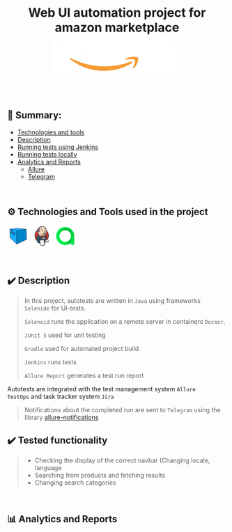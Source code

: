 <h1 align="center">Web UI automation project for amazon marketplace <a href="https://www.amazon.com" target="_blank"><img src="https://github.com/Fatalwgx/README/blob/master/icons/amazon_icon.png" width="300" height="100" alt="Logo"/></a></h1>

&#8287;&#8287;&#8287;&#8287;&#8287;
## :open_book: Summary:
- [Technologies and tools](#gear-Technologies-and-Tools-used-in-the-project)
- [Description](#heavy_check_mark-Description)
- [Running tests using Jenkins](#-Running-tests-using-Jenkins)
- [Running tests locally](#computer-Running-tests-locally)
- [Analytics and Reports](#bar_chart-Analytics-and-Reports)
  - [Allure](#-allure)
  - [Telegram](#-telegram)

&#8287;&#8287;&#8287;&#8287;&#8287;
## :gear: Technologies and Tools used in the project

<p align="left">
 <img src="https://github.com/Fatalwgx/README/blob/master/icons/selenoid.svg" title="selenoid" width="50" height="50"  alt="selenoid"/>
 <img src="https://github.com/Fatalwgx/README/blob/master/icons/jenkins.svg" title="Jenkins" width="50" height="50"  alt="jenkins"/>
 <img src="https://github.com/Fatalwgx/README/blob/master/icons/allure.svg" title="Allure" width="50" height="50"  alt="allure"/>
</p>

&#8287;&#8287;&#8287;&#8287;&#8287;
## :heavy_check_mark: Description

> In this project, autotests are written in  <code>Java</code> using frameworks <code>Selenide</code> for UI-tests.
>
> <code>Selenoid</code> runs the application on a remote server in containers <code>Docker</code>.
>
> <code>JUnit 5</code> used for unit testing
>
> <code>Gradle</code> used for automated project build
>
> <code>Jenkins</code> runs tests
>
> <code>Allure Report</code> generates a test run report
>
Autotests are integrated with the test management system <code>Allure TestOps</code> and task tracker system <code>Jira</code>
>
> Notifications about the completed run are sent to <code>Telegram</code> using the library [allure-notifications](https://github.com/qa-guru/allure-notifications)

## :heavy_check_mark: Tested functionality
> - Checking the display of the correct navbar (Changing locale, language 
> - Searching from products and fetching results
> - Changing search categories



&#8287;&#8287;&#8287;&#8287;&#8287;
## :bar_chart: Analytics and Reports
